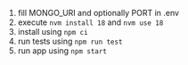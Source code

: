1. fill MONGO_URI and optionally PORT in .env
2. execute ```nvm install 18``` and ```nvm use 18```
3. install using ```npm ci```
4. run tests using ```npm run test```
5. run app using ```npm start```